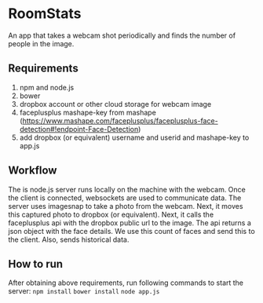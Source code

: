 # RoomStats
An app that takes a webcam shot periodically and finds the number of people in the image.

## Requirements
1. npm and node.js
2. bower
3. dropbox account or other cloud storage for webcam image
4. faceplusplus mashape-key from mashape (https://www.mashape.com/faceplusplus/faceplusplus-face-detection#!endpoint-Face-Detection)
5. add dropbox (or equivalent) username and userid and mashape-key to app.js

## Workflow
The is node.js server runs locally on the machine with the webcam.
Once the client is connected, websockets are used to communicate data.
The server uses imagesnap to take a photo from the webcam. Next, it moves this captured photo to dropbox (or equivalent). Next, it calls the faceplusplus api with the dropbox public url to the image. 
The api returns a json object with the face details. We use this count of faces and send this to the client. Also, sends historical data.

## How to run
After obtaining above requirements, run following commands to start the server:
`npm install`
`bower install`
`node app.js`
